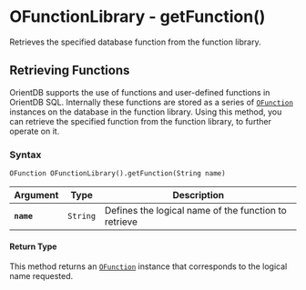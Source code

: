 
# OFunctionLibrary - getFunction()

Retrieves the specified database function from the function library.

## Retrieving Functions

OrientDB supports the use of functions and user-defined functions in OrientDB SQL. Internally these functions are stored as a series of [`OFunction`](../OFunction.md)  instances on the database in the function library.  Using this method, you can retrieve the specified function from the function library, to further operate on it.

### Syntax

```
OFunction OFunctionLibrary().getFunction(String name)
```

| Argument | Type | Description |
|---|---|---|
| **`name`** | `String` | Defines the logical name of the function to retrieve |

#### Return Type

This method returns an [`OFunction`](../OFunction.md) instance that corresponds to the logical name requested.
